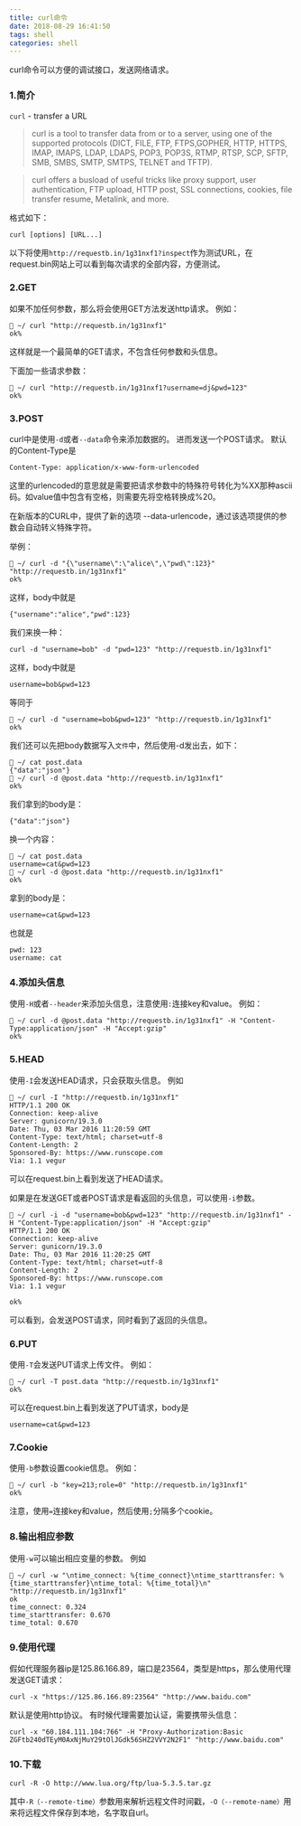 ```yaml
---
title: curl命令
date: 2018-08-29 16:41:50
tags: shell
categories: shell
---
```


curl命令可以方便的调试接口，发送网络请求。

<!-- more -->

### 1.简介
`curl` - transfer a URL
> curl  is  a  tool  to  transfer  data from or to a server, using one of the supported protocols (DICT, FILE, FTP, FTPS,GOPHER, HTTP, HTTPS, IMAP, IMAPS, LDAP, LDAPS, POP3, POP3S, RTMP, RTSP, SCP, SFTP, SMB, SMBS, SMTP, SMTPS,  TELNET  and TFTP).

> curl offers a busload of useful tricks like proxy support, user authentication, FTP upload, HTTP post, SSL connections, cookies, file transfer resume, Metalink, and more.

格式如下：
```shell
curl [options] [URL...]
```

以下将使用`http://requestb.in/1g31nxf1?inspect`作为测试URL，在request.bin网站上可以看到每次请求的全部内容，方便测试。

### 2.GET
如果不加任何参数，那么将会使用GET方法发送http请求。
例如：
```shell
 ~/ curl "http://requestb.in/1g31nxf1"
ok%
```
这样就是一个最简单的GET请求，不包含任何参数和头信息。

下面加一些请求参数：
```shell
 ~/ curl "http://requestb.in/1g31nxf1?username=dj&pwd=123"
ok%
```

### 3.POST
curl中是使用`-d`或者`--data`命令来添加数据的。
进而发送一个POST请求。
默认的Content-Type是
```
Content-Type: application/x-www-form-urlencoded
```
这里的urlencoded的意思就是需要把请求参数中的特殊符号转化为%XX那种ascii码。如value值中包含有空格，则需要先将空格转换成%20。

在新版本的CURL中，提供了新的选项 --data-urlencode，通过该选项提供的参数会自动转义特殊字符。


举例：
```shell
 ~/ curl -d "{\"username\":\"alice\",\"pwd\":123}" "http://requestb.in/1g31nxf1"
ok%
```
这样，body中就是
```
{"username":"alice","pwd":123}
```

我们来换一种：
```shell
curl -d "username=bob" -d "pwd=123" "http://requestb.in/1g31nxf1"
```
这样，body中就是
```
username=bob&pwd=123
```
等同于
```shell
 ~/ curl -d "username=bob&pwd=123" "http://requestb.in/1g31nxf1"
ok%
```

我们还可以先把body数据写入`文件`中，然后使用-d发出去，如下：
```shell
 ~/ cat post.data
{"data":"json"}
 ~/ curl -d @post.data "http://requestb.in/1g31nxf1"
ok%
```
我们拿到的body是：
```
{"data":"json"}
```
换一个内容：
```shell
 ~/ cat post.data
username=cat&pwd=123
 ~/ curl -d @post.data "http://requestb.in/1g31nxf1"
ok%
```
拿到的body是：
```
username=cat&pwd=123
```
也就是
```
pwd: 123
username: cat
```

### 4.添加头信息
使用`-H`或者`--header`来添加头信息，注意使用`:`连接key和value。
例如：
```shell
 ~/ curl -d @post.data "http://requestb.in/1g31nxf1" -H "Content-Type:application/json" -H "Accept:gzip"
ok%
```

### 5.HEAD
使用`-I`会发送HEAD请求，只会获取头信息。
例如
```shell
 ~/ curl -I "http://requestb.in/1g31nxf1"
HTTP/1.1 200 OK
Connection: keep-alive
Server: gunicorn/19.3.0
Date: Thu, 03 Mar 2016 11:20:59 GMT
Content-Type: text/html; charset=utf-8
Content-Length: 2
Sponsored-By: https://www.runscope.com
Via: 1.1 vegur
```
可以在request.bin上看到发送了HEAD请求。

如果是在发送GET或者POST请求是看返回的头信息，可以使用`-i`参数。
```shell
 ~/ curl -i -d "username=bob&pwd=123" "http://requestb.in/1g31nxf1" -H "Content-Type:application/json" -H "Accept:gzip"
HTTP/1.1 200 OK
Connection: keep-alive
Server: gunicorn/19.3.0
Date: Thu, 03 Mar 2016 11:20:25 GMT
Content-Type: text/html; charset=utf-8
Content-Length: 2
Sponsored-By: https://www.runscope.com
Via: 1.1 vegur

ok%
```
可以看到，会发送POST请求，同时看到了返回的头信息。

### 6.PUT
使用`-T`会发送PUT请求上传文件。
例如：
```shell
 ~/ curl -T post.data "http://requestb.in/1g31nxf1"
ok%
```
可以在request.bin上看到发送了PUT请求，body是
```
username=cat&pwd=123
```

### 7.Cookie
使用`-b`参数设置cookie信息。
例如：
```shell
 ~/ curl -b "key=213;role=0" "http://requestb.in/1g31nxf1"
ok%
```
注意，使用`=`连接key和value，然后使用`;`分隔多个cookie。

### 8.输出相应参数
使用`-w`可以输出相应变量的参数。
例如
```shell
 ~/ curl -w "\ntime_connect: %{time_connect}\ntime_starttransfer: %{time_starttransfer}\ntime_total: %{time_total}\n" "http://requestb.in/1g31nxf1"
ok
time_connect: 0.324
time_starttransfer: 0.670
time_total: 0.670
```

### 9.使用代理
假如代理服务器ip是125.86.166.89，端口是23564，类型是https，那么使用代理发送GET请求：
```shell
curl -x "https://125.86.166.89:23564" "http://www.baidu.com"
```
默认是使用http协议。
有时候代理需要加认证，需要携带头信息：
```shell
curl -x "60.184.111.104:766" -H "Proxy-Authorization:Basic ZGFtb240dTEyM0AxNjMuY29tOlJGdk56SHZ2VVY2N2F1" "http://www.baidu.com"
```

### 10.下载
```
curl -R -O http://www.lua.org/ftp/lua-5.3.5.tar.gz
```
其中`-R（--remote-time）`参数用来解析远程文件时间戳，`-O（--remote-name）`用来将远程文件保存到本地，名字取自url。
